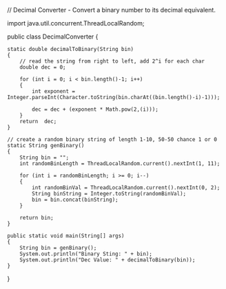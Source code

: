// Decimal Converter - Convert a binary number to its decimal equivalent.

import java.util.concurrent.ThreadLocalRandom;

public class DecimalConverter {
	
	static double decimalToBinary(String bin)
	{
		// read the string from right to left, add 2^i for each char
		double dec = 0;

		for (int i = 0; i < bin.length()-1; i++)
		{		
			int exponent = Integer.parseInt(Character.toString(bin.charAt((bin.length()-i)-1)));
			
			dec = dec + (exponent * Math.pow(2,(i)));
		}
		return  dec;
	}
	
	// create a random binary string of length 1-10, 50-50 chance 1 or 0
	static String genBinary()
	{
		String bin = "";
		int randomBinLength = ThreadLocalRandom.current().nextInt(1, 11);
		
		for (int i = randomBinLength; i >= 0; i--)
		{
			int randomBinVal = ThreadLocalRandom.current().nextInt(0, 2);
			String binString = Integer.toString(randomBinVal);
			bin = bin.concat(binString);		
		}

		return bin;
	}

	public static void main(String[] args) 
	{
		String bin = genBinary();
		System.out.println("Binary Sting: " + bin);
		System.out.println("Dec Value: " + decimalToBinary(bin));
	}
}
